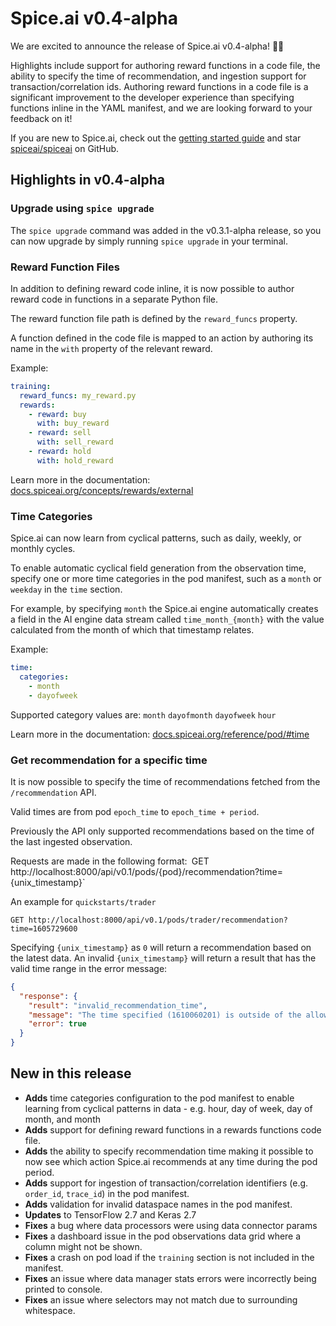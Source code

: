 # Spice.ai v0.4-alpha

We are excited to announce the release of Spice.ai v0.4-alpha! 🏄‍♂️

Highlights include support for authoring reward functions in a code file, the ability to specify the time of recommendation, and ingestion support for transaction/correlation ids. Authoring reward functions in a code file is a significant improvement to the developer experience than specifying functions inline in the YAML manifest, and we are looking forward to your feedback on it! 

If you are new to Spice.ai, check out the [getting started guide](https://docs.spiceai.org/getting-started/) and star [spiceai/spiceai](https://github.com/spiceai/spiceai) on GitHub.

## Highlights in v0.4-alpha

### Upgrade using `spice upgrade`

The `spice upgrade` command was added in the v0.3.1-alpha release, so you can now upgrade by simply running `spice upgrade` in your terminal.

### Reward Function Files

In addition to defining reward code inline, it is now possible to author reward code in functions in a separate Python file.

The reward function file path is defined by the `reward_funcs` property.

A function defined in the code file is mapped to an action by authoring its name in the `with` property of the relevant reward.

Example:

```yaml
training:
  reward_funcs: my_reward.py
  rewards:
    - reward: buy
      with: buy_reward
    - reward: sell
      with: sell_reward
    - reward: hold
      with: hold_reward
```

Learn more in the documentation: [docs.spiceai.org/concepts/rewards/external](https://docs.spiceai.org/concepts/rewards/external)

### Time Categories

Spice.ai can now learn from cyclical patterns, such as daily, weekly, or monthly cycles.

To enable automatic cyclical field generation from the observation time, specify one or more time categories in the pod manifest, such as a `month` or `weekday` in the `time` section.

For example, by specifying `month` the Spice.ai engine automatically creates a field in the AI engine data stream called `time_month_{month}` with the value calculated from the month of which that timestamp relates.

Example:

```yaml
time:
  categories:
    - month
    - dayofweek
```

Supported category values are:
`month` `dayofmonth` `dayofweek` `hour`

Learn more in the documentation: [docs.spiceai.org/reference/pod/#time](https://docs.spiceai.org/reference/pod/#time)

### Get recommendation for a specific time

It is now possible to specify the time of recommendations fetched from the `/recommendation` API.

Valid times are from pod `epoch_time` to `epoch_time + period`.

Previously the API only supported recommendations based on the time of the last ingested observation.

Requests are made in the following format:`
`GET http://localhost:8000/api/v0.1/pods/{pod}/recommendation?time={unix_timestamp}`

An example for `quickstarts/trader`

`GET http://localhost:8000/api/v0.1/pods/trader/recommendation?time=1605729600`

Specifying `{unix_timestamp}` as `0` will return a recommendation based on the latest data. An invalid `{unix_timestamp}` will return a result that has the valid time range in the error message:

```json
{
  "response": {
    "result": "invalid_recommendation_time",
    "message": "The time specified (1610060201) is outside of the allowed range: (1610057600, 1610060200)",
    "error": true
  }
}
```

## New in this release

- **Adds** time categories configuration to the pod manifest to enable learning from cyclical patterns in data - e.g. hour, day of week, day of month, and month
- **Adds** support for defining reward functions in a rewards functions code file.
- **Adds** the ability to specify recommendation time making it possible to now see which action Spice.ai recommends at any time during the pod period.
- **Adds** support for ingestion of transaction/correlation identifiers (e.g. `order_id`, `trace_id`) in the pod manifest.
- **Adds** validation for invalid dataspace names in the pod manifest.
- **Updates** to TensorFlow 2.7 and Keras 2.7
- **Fixes** a bug where data processors were using data connector params
- **Fixes** a dashboard issue in the pod observations data grid where a column might not be shown.
- **Fixes** a crash on pod load if the `training` section is not included in the manifest.
- **Fixes** an issue where data manager stats errors were incorrectly being printed to console.
- **Fixes** an issue where selectors may not match due to surrounding whitespace.
